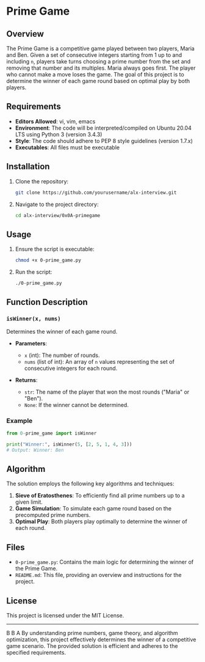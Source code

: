 # Prime Game

## Overview

The Prime Game is a competitive game played between two players, Maria and Ben. Given a set of consecutive integers starting from 1 up to and including `n`, players take turns choosing a prime number from the set and removing that number and its multiples. Maria always goes first. The player who cannot make a move loses the game. The goal of this project is to determine the winner of each game round based on optimal play by both players.

## Requirements

- **Editors Allowed**: vi, vim, emacs
- **Environment**: The code will be interpreted/compiled on Ubuntu 20.04 LTS using Python 3 (version 3.4.3)
- **Style**: The code should adhere to PEP 8 style guidelines (version 1.7.x)
- **Executables**: All files must be executable

## Installation

1. Clone the repository:
   ```sh
   git clone https://github.com/yourusername/alx-interview.git
   ```
2. Navigate to the project directory:
   ```sh
   cd alx-interview/0x0A-primegame
   ```

## Usage

1. Ensure the script is executable:
   ```sh
   chmod +x 0-prime_game.py
   ```
2. Run the script:
   ```sh
   ./0-prime_game.py
   ```

## Function Description

### `isWinner(x, nums)`

Determines the winner of each game round.

- **Parameters**:
  - `x` (int): The number of rounds.
  - `nums` (list of int): An array of `n` values representing the set of consecutive integers for each round.
  
- **Returns**:
  - `str`: The name of the player that won the most rounds ("Maria" or "Ben").
  - `None`: If the winner cannot be determined.

### Example

```python
from 0-prime_game import isWinner

print("Winner:", isWinner(5, [2, 5, 1, 4, 3]))
# Output: Winner: Ben
```

## Algorithm

The solution employs the following key algorithms and techniques:

1. **Sieve of Eratosthenes**: To efficiently find all prime numbers up to a given limit.
2. **Game Simulation**: To simulate each game round based on the precomputed prime numbers.
3. **Optimal Play**: Both players play optimally to determine the winner of each round.

## Files

- `0-prime_game.py`: Contains the main logic for determining the winner of the Prime Game.
- `README.md`: This file, providing an overview and instructions for the project.

## License

This project is licensed under the MIT License.

---

B
B
A
By understanding prime numbers, game theory, and algorithm optimization, this project effectively determines the winner of a competitive game scenario. The provided solution is efficient and adheres to the specified requirements.
